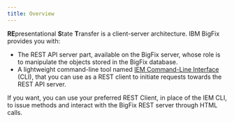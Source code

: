 ```yaml
---
title: Overview
---
```


**RE**presentational **S**tate **T**ransfer is a client-server architecture. IBM BigFix provides you with:
- The REST API server part, available on the BigFix server, whose role is to manipulate the objects stored in the BigFix database.
- A lightweight command-line tool named [IEM Command-Line Interface](/rest-api/iem_cli/index.html) (CLI), that you can use as a REST client to initiate requests towards the REST API server.

If you want, you can use your preferred REST Client, in place of the IEM CLI, to issue methods and interact with the BigFix REST server through HTML calls. 


 


